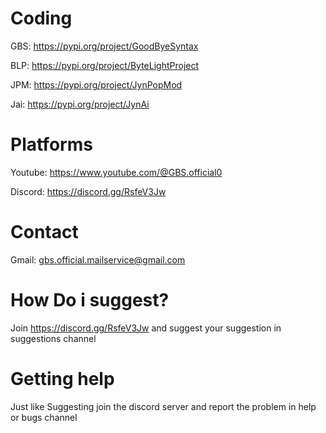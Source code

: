# **Coding**
GBS: https://pypi.org/project/GoodByeSyntax

BLP: https://pypi.org/project/ByteLightProject

JPM: https://pypi.org/project/JynPopMod

Jai: https://pypi.org/project/JynAi

# **Platforms**
Youtube: https://www.youtube.com/@GBS.official0

Discord: https://discord.gg/RsfeV3Jw

# **Contact**
Gmail: gbs.official.mailservice@gmail.com

# **How Do i suggest?**
Join https://discord.gg/RsfeV3Jw and suggest your suggestion in suggestions channel

# **Getting help**
Just like Suggesting join the discord server and report the problem in help or bugs channel
